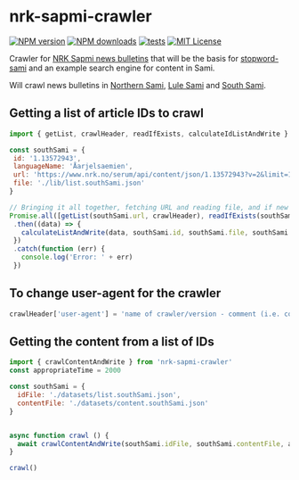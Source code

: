 # nrk-sapmi-crawler
[![NPM version](http://img.shields.io/npm/v/nrk-sapmi-crawler.svg?style=flat)](https://npmjs.org/package/nrk-sapmi-crawler)
[![NPM downloads](http://img.shields.io/npm/dm/nrk-sapmi-crawler.svg?style=flat)](https://npmjs.org/package/nrk-sapmi-crawler) 
[![tests](https://github.com/eklem/nrk-sapmi-crawler/actions/workflows/tests.yml/badge.svg)](https://github.com/eklem/nrk-sapmi-crawler/actions/workflows/tests.yml)
[![MIT License](http://img.shields.io/badge/license-MIT-blue.svg?style=flat)](LICENSE)

Crawler for [NRK Sapmi news bulletins](https://www.nrk.no/sapmi/samegillii/) that will be the basis for [stopword-sami](https://github.com/eklem/stopword-sami) and an example search engine for content in Sami.

Will crawl news bulletins in [Northern Sami](https://www.nrk.no/sapmi/o__asat---davvisamegillii-1.13572949), [Lule Sami](https://www.nrk.no/sapmi/adasa---julevsabmaj-1.13572946) and [South Sami](https://www.nrk.no/sapmi/saernie---aarjelsaemien-1.13572943).

## Getting a list of article IDs to crawl
 ```javaScript
 import { getList, crawlHeader, readIfExists, calculateIdListAndWrite } from '../index.js'

const southSami = {
  id: '1.13572943',
  languageName: 'Åarjelsaemien',
  url: 'https://www.nrk.no/serum/api/content/json/1.13572943?v=2&limit=1000&context=items',
  file: './lib/list.southSami.json'
}

// Bringing it all together, fetching URL and reading file, and if new content -> merging arrays and writing
Promise.all([getList(southSami.url, crawlHeader), readIfExists(southSami.file).catch(e => e)])
  .then((data) => {
    calculateListAndWrite(data, southSami.id, southSami.file, southSami.languageName)
  })
  .catch(function (err) {
    console.log('Error: ' + err)
  })
 ```
 
 ## To change user-agent for the crawler
```javaScript
crawlHeader['user-agent'] = 'name of crawler/version - comment (i.e. contact-info)'
```

## Getting the content from a list of IDs
```javaScript
import { crawlContentAndWrite } from 'nrk-sapmi-crawler'
const appropriateTime = 2000

const southSami = {
  idFile: './datasets/list.southSami.json',
  contentFile: './datasets/content.southSami.json'
}


async function crawl () {
  await crawlContentAndWrite(southSami.idFile, southSami.contentFile, appropriateTime)
}

crawl()
```